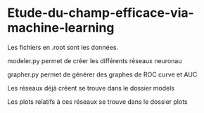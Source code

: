 # Etude-du-champ-efficace-via-machine-learning
Les fichiers en .root sont les données.

modeler.py permet de créer les différents réseaux neuronau

grapher.py permet de générer des graphes de ROC curve et AUC

Les réseaux déjà créent se trouve dans le dossier models

Les plots relatifs à ces réseaux se trouve dans le dossier plots
